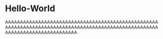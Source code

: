 # Hello-World
AAAAAAAAAAAAAAAAAAAAAAAAAAAAAAAAAAAAAAAAAAAAAAAAAAAAAAAAAAAAAAAAAAAAAAAAAAAAAAAAAAAAAAAAAAAAAAAAAAAAAAAAAAAAAAAAAAAAAAAAAAAAAA
